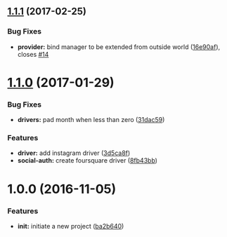 <a name="1.1.1"></a>
## [1.1.1](https://github.com/adonisjs/adonis-ally/compare/v1.1.0...v1.1.1) (2017-02-25)


### Bug Fixes

* **provider:** bind manager to be extended from outside world ([16e90af](https://github.com/adonisjs/adonis-ally/commit/16e90af)), closes [#14](https://github.com/adonisjs/adonis-ally/issues/14)



<a name="1.1.0"></a>
# [1.1.0](https://github.com/adonisjs/adonis-ally/compare/v1.0.0...v1.1.0) (2017-01-29)


### Bug Fixes

* **drivers:** pad month when less than zero ([31dac59](https://github.com/adonisjs/adonis-ally/commit/31dac59))


### Features

* **driver:** add instagram driver ([3d5ca8f](https://github.com/adonisjs/adonis-ally/commit/3d5ca8f))
* **social-auth:** create foursquare driver ([8fb43bb](https://github.com/adonisjs/adonis-ally/commit/8fb43bb))



<a name="1.0.0"></a>
# 1.0.0 (2016-11-05)


### Features

* **init:** initiate a new project ([ba2b640](https://github.com/adonisjs/adonis-ally/commit/ba2b640))



